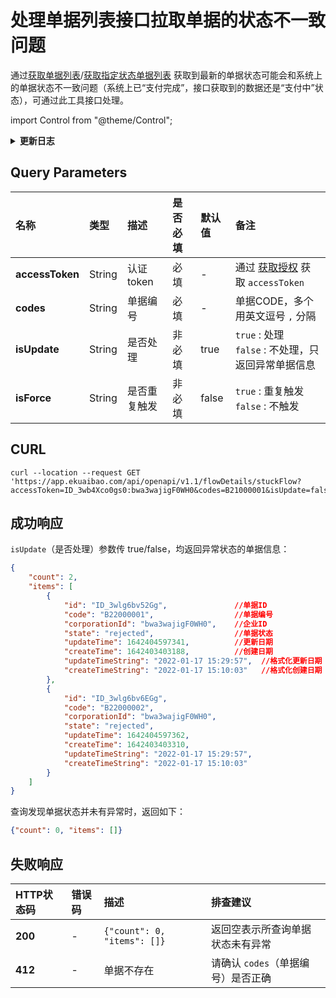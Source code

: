 # 处理单据列表接口拉取单据的状态不一致问题
通过[获取单据列表](/docs/open-api/history/flows/get-forms-sequences)/[获取指定状态单据列表](/docs/open-api/history/flows/get-forms-sequences-byState)
获取到最新的单据状态可能会和系统上的单据状态不一致问题（系统上已“支付完成”，接口获取到的数据还是“支付中”状态），可通过此工具接口处理。

import Control from "@theme/Control";

<Control
method="GET"
url="/api/openapi/v1.1/flowDetails/stuckFlow"
/>

<details>
  <summary><b>更新日志</b></summary>
  <div>

  [**1.1.0**](/updateLog/update-log#110) -> 🆕 新增 `isForce` 字段，表示是否重复触发，默认为 `false`。当该值为 `true` 时，会将 `flow_flow` 表的 `version`（版本号）修改为 `1`，再修改为 `999`。<br/>

  </div>
</details>

## Query Parameters

| 名称 | 类型 | 描述 | 是否必填 | 默认值 | 备注 |
| :--- | :--- | :--- | :--- |:--- | :--- |
| **accessToken** | String | 认证token  | 必填  | - | 通过 [获取授权](/docs/open-api/getting-started/auth) 获取 `accessToken` |
| **codes**       | String | 单据编号    | 必填  | - | 单据CODE，多个用英文逗号 `,` 分隔 |
| **isUpdate**    | String | 是否处理    | 非必填 | true | `true` : 处理<br/>`false` : 不处理，只返回异常单据信息 |
| **isForce**     | String | 是否重复触发 | 非必填 | false | `true` : 重复触发<br/>`false` : 不触发 |

## CURL
```shell
curl --location --request GET 'https://app.ekuaibao.com/api/openapi/v1.1/flowDetails/stuckFlow?accessToken=ID_3wb4Xco0gs0:bwa3wajigF0WH0&codes=B21000001&isUpdate=false'
```

## 成功响应
`isUpdate`（是否处理）参数传 true/false，均返回异常状态的单据信息：
```json
{
    "count": 2,
    "items": [
        {
            "id": "ID_3wlg6bv52Gg",               //单据ID
            "code": "B22000001",                  //单据编号
            "corporationId": "bwa3wajigF0WH0",    //企业ID
            "state": "rejected",                  //单据状态
            "updateTime": 1642404597341,          //更新日期
            "createTime": 1642403403188,          //创建日期
            "updateTimeString": "2022-01-17 15:29:57",  //格式化更新日期
            "createTimeString": "2022-01-17 15:10:03"   //格式化创建日期
        },
        {
            "id": "ID_3wlg6bv6EGg",
            "code": "B22000002",
            "corporationId": "bwa3wajigF0WH0",
            "state": "rejected",
            "updateTime": 1642404597362,
            "createTime": 1642403403310,
            "updateTimeString": "2022-01-17 15:29:57",
            "createTimeString": "2022-01-17 15:10:03"
        }
    ]
}
```

查询发现单据状态并未有异常时，返回如下：
```json
{"count": 0, "items": []}

```

## 失败响应

| HTTP状态码 | 错误码 | 描述 | 排查建议 |
| :--- | :--- | :--- | :--- |
| **200** | - | `{"count": 0, "items": []}` | 返回空表示所查询单据状态未有异常 |
| **412** | - | 单据不存在 | 请确认 `codes`（单据编号）是否正确 |
